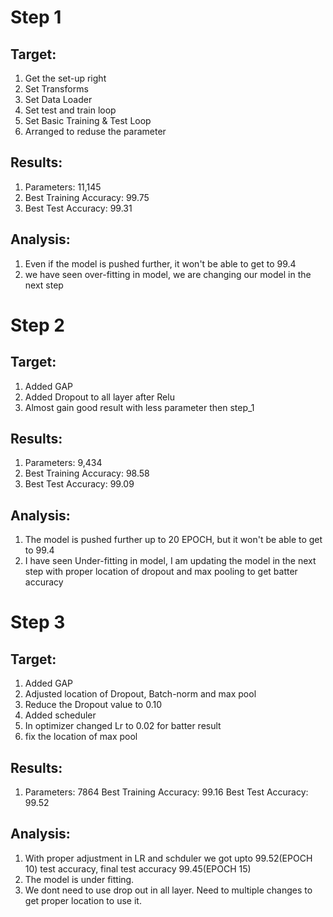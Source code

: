 # Step 1
## Target:

1. Get the set-up right
2. Set Transforms
3. Set Data Loader
4. Set test and train loop
5. Set Basic Training  & Test Loop
6. Arranged to reduse the parameter


## Results:
1. Parameters: 11,145
2. Best Training Accuracy: 99.75
3. Best Test Accuracy: 99.31

## Analysis:
1. Even if the model is pushed further, it won't be able to get to 99.4
2. we have seen over-fitting in model, we are changing our model in the next step

# Step 2
## Target:
1) Added GAP
2) Added Dropout to all layer after Relu
3) Almost gain good result with less parameter then step_1

## Results:
1) Parameters: 9,434
2) Best Training Accuracy: 98.58
3) Best Test Accuracy: 99.09

## Analysis:
1) The model is pushed further up to 20 EPOCH, but it won't be able to get to 99.4
2) I have seen Under-fitting in model, I am updating the model in the next step with proper location of dropout and max pooling to get batter accuracy

# Step 3
## Target:
1) Added GAP
2) Adjusted location of Dropout, Batch-norm and max pool
3) Reduce the Dropout value to 0.10
4) Added scheduler
5) In optimizer changed Lr to 0.02 for batter result
6) fix the location of max pool


## Results:
1) Parameters: 7864
Best Training Accuracy: 99.16
Best Test Accuracy: 99.52

## Analysis:
1) With proper adjustment in LR and schduler we got upto 99.52(EPOCH 10) test accuracy, final test accuracy 99.45(EPOCH 15)
2) The model is under fitting.
3) We dont need to use drop out in all layer. 
Need to multiple changes to get proper location to use it.
 